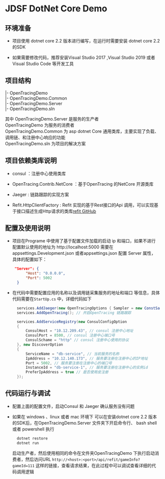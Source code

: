 # JDSF DotNet Core Demo

## 环境准备

* 项目使用 dotnet core 2.2 版本进行编写，在运行时需要安装 dotnet core 2.2 的SDK

* 如果需要修改代码，推荐安装Visual Studio 2017 ,Visual Studio 2019 或者 Visual Studio Code 等开发工具
  
## 项目结构

|- OpenTracingDemo  
|- OpenTracingDemo.Common  
|- OpenTracingDemo.Server  
|- OpenTracingDemo.sln

其中 OpenTracingDemo.Server 是服务的生产者  
OpenTracingDemo 为服务的消费者  
OpenTracingDemo.Common 为 asp dotnet Core 通用类库，主要实现了负载、调用链、和注册中心响应的功能  
OpenTracingDemo.sln 为项目的解决方案

## 项目依赖类库说明

* consul ：注册中心使用类库

* OpenTracing.Contrib.NetCore ：基于OpenTracing 的NetCore 开源类库

* Jaeger : 链路跟踪的实现方案

* Refit.HttpClientFactory : Refit 实现的基于Rest接口的Api 调用，可以实现基于接口描述生成Http请求的类库[refit GitHub](https://github.com/reactiveui/refit)

## 配置及使用说明

* 项目在Programe 中使用了基于配置文件加载的启动 ip 和端口，如果不进行配置默认使用的地址为 http://localhost:5000 需要在 appsettings.Development.json 或者appsettings.json 配置 Server 属性，具体的配置如下：  

  ```json
   "Server": {
        "Host": "0.0.0.0",
        "Port": 5002
    }
  ```

* 在代码中需要配置应用的名称以及调用链采集服务的地址和端口 等信息，具体代码需要在`StartUp.cs` 中，详细代码如下

  ```csharp
    services.AddJaeger(new OpenTracingOptions { Sampler = new ConstSampler(true), SenderType = SenderType.UDPSender }); //添加 jaeger 配置信息，可以配置调用的地址 详细查看OpenTracingDemo.Common/ServiceCollectionExtensions/JaegerServiceCollectionExtensions 中的初始化Jaeger 代码
    services.AddOpenTracing(); // 开启OpenTracing 链路跟踪

    services.AddServiceRegistry(new ConsulConfigOption
    {
        ConsulHost = "10.12.209.43", // consul 注册中心地址
        ConsulPort = 8500, // consul 注册中心端口号
        ConsulSchame = "http" // consul 注册中心使用的协议
    }, new DiscoverOption
    {
        ServiceName = "db-service", // 当前服务的名称
        IpAddress = "10.12.140.173", // 服务要注册在注册中心的IP地址
        Port = 5002, // 服务要注册在注册中心的端口号
        InstanceId = "db-service-1", // 服务要注册在注册中心的实例id
        PreferIpAddress = true // 是否使用皮注册
    });
  ```

## 代码运行与调试

* 配置上面的配置文件，启动Consul 和 Jaeger 确认服务没有问题

* 如果在 windows 、linux 或者 mac 环境下 可以在安装dotnet core 2.2 版本的SDK后，在OpenTracingDemo.Server 文件夹下开启命令行、 bash shell或者 powershell 执行

  ```powershell
    dotnet restore
    dotnet run
  ```

    启动生产者，然后使用相同的命令在文件夹OpenTracingDemo 下执行启动消费者，然后访问URL `http://<host>:<port>/api/refit/gameInfo?gameId=111` 这样的链接，查看请求结果，在此过程中可以调试查看详细的代码调用逻辑
